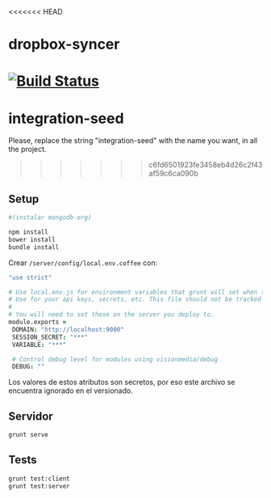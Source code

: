 <<<<<<< HEAD
# dropbox-syncer
[![Build Status](https://semaphoreapp.com/api/v1/projects/e62f9730-4565-44ee-9d7e-cc26c228f8fe/240763/badge.png)](https://semaphoreapp.com/faloi/syncer)
=======
# integration-seed
Please, replace the string "integration-seed" with the name you want, in all the project.
>>>>>>> c6fd6501923fe3458eb4d26c2f43af59c6ca090b

## Setup

```bash
#(instalar mongodb-org)

npm install
bower install
bundle install
```

Crear `/server/config/local.env.coffee` con:
```coffee
"use strict"

# Use local.env.js for environment variables that grunt will set when the server starts locally.
# Use for your api keys, secrets, etc. This file should not be tracked by git.
#
# You will need to set these on the server you deploy to.
module.exports =
 DOMAIN: "http://localhost:9000"
 SESSION_SECRET: "***"
 VARIABLE: "***"

 # Control debug level for modules using visionmedia/debug
 DEBUG: ""
```

Los valores de estos atributos son secretos, por eso este archivo se encuentra ignorado en el versionado.

## Servidor

```bash
grunt serve
```

## Tests

```bash
grunt test:client
grunt test:server
```
